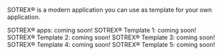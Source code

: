 SOTREX® is a modern application you can use as template for your own application.

SOTREX® apps: coming soon!
SOTREX® Template 1: coming soon!
SOTREX® Template 2: coming soon!
SOTREX® Template 3: coming soon!
SOTREX® Template 4: coming soon!
SOTREX® Template 5: coming soon!
